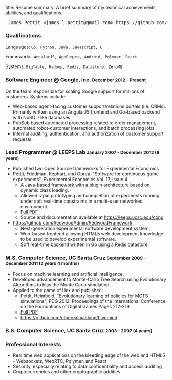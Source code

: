title: Resume
summary: A brief summary of my technical achievements, abilities, and qualifications.

<pre class="pull-left"> James Pettit &lt;james.l.pettit@gmail.com&gt; https://github.com/etherealmachine Santa Cruz, CA</pre><div class="clearfix"></div>

### Qualifications

Languages: `Go, Python, Java, Javascript, C`

Frameworks: `AngularJS, AppEngine, Android, Polymer, React`

Systems: `BigTable, Hadoop, Redis, Datastore, ZeroMQ`

### Software Engineer @ Google, Inc. <small>December 2012 - Present</small>

On the team responsible for scaling Google support for millions of customers. Systems include:

*	Web-based agent-facing customer support/relations portals (i.e. CRMs). Primarily written using an AngularJS frontend and Go-based backend with NoSQL-like databases.
*	PubSub based automated processing related to order management, automated robot-customer interactions, and batch processing jobs.
*	Internal auditing, authentication, and authorization of customer support requests.

### Lead Programmer @ LEEPS Lab <small>January 2007 - December 2012 (6 years)</small>

*	Published two Open Source frameworks for Experimental Economics
*	Pettit, Friedman, Kephart, and Oprea. "Software for continuous game experiments". Experimental Economics Vol. 17, Issue 4.
	*	A Java-based framework with a plugin architecture based on dynamic class loading.
	*	Allowed rapid prototyping and completion of experiments running under soft real-time constraints in a multi-user networked environment.
	*	[Full PDF](http://leeps.ucsc.edu/media/papers/Pettit_et_al_2013_V_20130821.pdf)
	*	Source and documentation available at https://leeps.ucsc.edu/cong
*	https://github.com/RedwoodAdmin/RedwoodFramework
	*	Next-generation experimental software development system.
	*	Web-based frontend allowing HTML5 web development knowledge to be used to develop experimental software.
	*	Soft real-time backend written in Go using a Redis datastore.

### M.S. Computer Science, UC Santa Cruz <small>September 2009 - December 2011 (2 years 4 months)</small>

*	Focus on machine learning and artificial intelligence.
*	Developed advancement to Monte-Carlo Tree Search using Evolutionary Algorithms to bias the Monte Carlo simulation.
*	Applied to the game of Hex and published:
	*	Pettit, Helmbold, "Evolutionary learning of policies for MCTS simulations", FDG 2012: Proceedings of the International Conference on the Foundations of Digital Games Pages 212-219
	*	[Full PDF](https://users.soe.ucsc.edu/~dph/mypubs/hex-FDG12.pdf)
	*	https://github.com/etherealmachine/hivemind

### B.S. Computer Science, UC Santa Cruz <small>2003 - 2007 (4 years)</small>

### Professional Interests

*	Real time web applications on the bleeding edge of the web and HTML5 - Websockets, WebRTC, Polymer, and React
*	Security, especially relating to data confidentiality and access auditing
*	Cryptocurrencies and other cryptographic oddities
